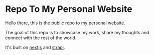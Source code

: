 # Repo To My Personal Website

Hello there, this is the public repo to my personal [website](akuya.co.ke).

The goal of this repo is to showcase my work, share my thoughts and connect with the rest of the world.

It's built on [nextjs](https://nextjs.org) and [strapi](https://strapi.io).
